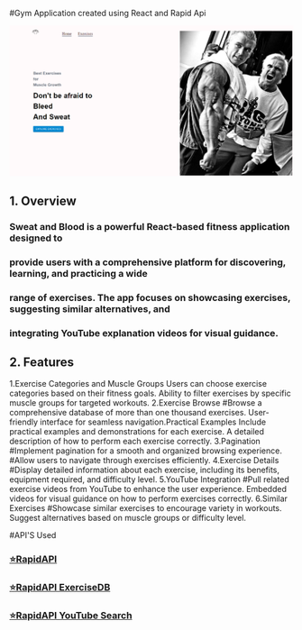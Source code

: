 #Gym Application created using React and Rapid Api

![React Application](https://github.com/kristiqn21/SweatAndBlood/blob/main/ReadMe.PNG)

## 1. Overview
### Sweat and Blood is a powerful React-based fitness application designed to 
### provide users with a comprehensive platform for discovering, learning, and practicing a wide 
### range of exercises. The app focuses on showcasing exercises, suggesting similar alternatives, and 
### integrating YouTube explanation videos for visual guidance.


## 2. Features
1.Exercise Categories and Muscle Groups
Users can choose exercise categories based on their fitness goals.
Ability to filter exercises by specific muscle groups for targeted workouts.
2.Exercise Browse
#Browse a comprehensive database of more than one thousand exercises.
User-friendly interface for seamless navigation.Practical Examples
Include practical examples and demonstrations for each exercise.
A detailed description of how to perform each exercise correctly.
3.Pagination
#Implement pagination for a smooth and organized browsing experience.
#Allow users to navigate through exercises efficiently.
4.Exercise Details
#Display detailed information about each exercise, including its benefits, equipment required, and difficulty level.
5.YouTube Integration
#Pull related exercise videos from YouTube to enhance the user experience.
Embedded videos for visual guidance on how to perform exercises correctly.
6.Similar Exercises
#Showcase similar exercises to encourage variety in workouts.
Suggest alternatives based on muscle groups or difficulty level.




#API'S Used

### [⭐RapidAPI](https://rapidapi.com/hub?utm_source=youtube.com%2FJavaScriptMastery&utm_medium=referral&utm_campaign=DevRel%2F)
### [⭐RapidAPI ExerciseDB](https://rapidapi.com/justin-WFnsXH_t6/api/exercisedb?utm_source=youtube.com%2FJavaScriptMastery&utm_medium=referral&utm_campaign=DevRel)
### [⭐RapidAPI YouTube Search](https://rapidapi.com/h0p3rwe/api/youtube-search-and-download?utm_source=youtube.com%2FJavaScriptMastery&utm_medium=referral&utm_campaign=DevRel)